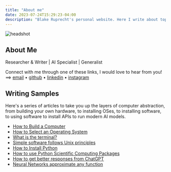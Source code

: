 ```yaml
---
title: "About me"
date: 2023-07-24T15:29:23-04:00
description: "Blake Ruprecht's personal website. Here I write about topics that interest me, link my academic research, display some art, and draw some pictures. My contact info is on the home page."
---
```


![headshot](headshot.jpg)

## About Me

Researcher & Writer | AI Specialist | Generalist

Connect with me through one of these links, I would love to hear from you! ==> [email](mailto:blakecruprecht@gmail.com) • [github](https://github.com/blakeruprecht) • [linkedin](https://www.linkedin.com/in/blakeruprecht) • [instagram](https://www.instagram.com/blakeruprecht)

## Writing Samples
Here's a series of articles to take you up the layers of computer abstraction, from building your own hardware, to installing OSes, to installing software, to using software to install APIs to run modern AI models.
- [How to Build a Computer](/blog/build-a-computer)
- [How to Select an Operating System](/blog/how-to-operating-system)
- [What is the terminal?](/blog/how-to-terminal)
- [Simple software follows Unix principles](/blog/simple-software)
- [How to Install Python](/blog/how-to-python)
- [How to use Python Scientific Computing Packages](/blog/how-to-python-scientific-computing)
- [How to get better responses from ChatGPT](/blog/chatgpt-work-backwards)
- [Neural Networks approximate any function](/blog/neural-networks)

